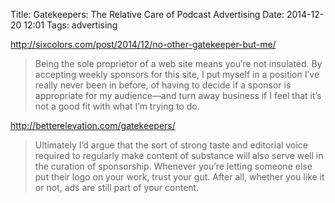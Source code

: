 Title: Gatekeepers: The Relative Care of Podcast Advertising
Date: 2014-12-20 12:01
Tags: advertising

http://sixcolors.com/post/2014/12/no-other-gatekeeper-but-me/

> Being the sole proprietor of a web site means you’re not insulated. By accepting weekly sponsors
> for this site, I put myself in a position I’ve really never been in before, of having to decide
> if a sponsor is appropriate for my audience—and turn away business if I feel that it’s not a
> good fit with what I’m trying to do.

http://betterelevation.com/gatekeepers/

> Ultimately I’d argue that the sort of strong taste and editorial voice required to regularly make
> content of substance will also serve well in the curation of sponsorship. Whenever you’re letting
> someone else put their logo on your work, trust your gut. After all, whether you like it or not,
> ads are still part of your content.
